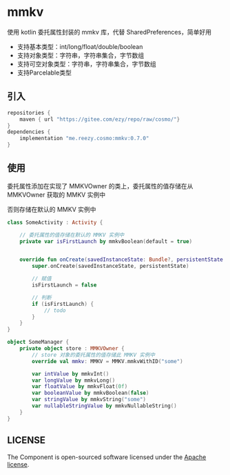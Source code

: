 # mmkv

使用 kotlin 委托属性封装的 mmkv 库，代替 SharedPreferences，简单好用

- 支持基本类型：int/long/float/double/boolean
- 支持对象类型：字符串，字符串集合，字节数组
- 支持可空对象类型：字符串，字符串集合，字节数组
- 支持Parcelable类型

## 引入

``` groovy
repositories {
    maven { url "https://gitee.com/ezy/repo/raw/cosmo/"}
}
dependencies {
    implementation "me.reezy.cosmo:mmkv:0.7.0"
}
```

## 使用

委托属性添加在实现了 MMKVOwner 的类上，委托属性的值存储在从 MMKVOwner 获取的 MMKV 实例中

否则存储在默认的 MMKV 实例中

``` kotlin
class SomeActivity : Activity {

    // 委托属性的值存储在默认的 MMKV 实例中
    private var isFirstLaunch by mmkvBoolean(default = true)


    override fun onCreate(savedInstanceState: Bundle?, persistentState: PersistableBundle?) {
        super.onCreate(savedInstanceState, persistentState)

        // 赋值
        isFirstLaunch = false

        // 判断
        if (isFirstLaunch) {
            // todo
        }
    }
}
```


``` kotlin
object SomeManager {
    private object store : MMKVOwner {
        // store 对象的委托属性的值存储此 MMKV 实例中
        override val mmkv: MMKV = MMKV.mmkvWithID("some")

        var intValue by mmkvInt()
        var longValue by mmkvLong()
        var floatValue by mmkvFloat(0f)
        var booleanValue by mmkvBoolean(false)
        var stringValue by mmkvString("some")
        var nullableStringValue by mmkvNullableString()
    }
}
```

## LICENSE

The Component is open-sourced software licensed under the [Apache license](LICENSE).